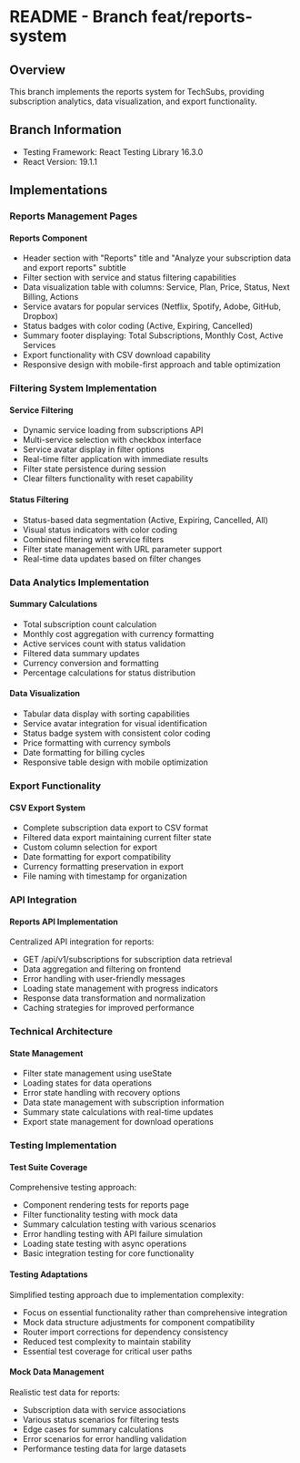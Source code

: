 # README - Branch feat/reports-system

## Overview

This branch implements the reports system for TechSubs, providing subscription analytics, data visualization, and export functionality.

## Branch Information

- Testing Framework: React Testing Library 16.3.0
- React Version: 19.1.1

## Implementations

### Reports Management Pages

#### Reports Component

- Header section with "Reports" title and "Analyze your subscription data and export reports" subtitle
- Filter section with service and status filtering capabilities
- Data visualization table with columns: Service, Plan, Price, Status, Next Billing, Actions
- Service avatars for popular services (Netflix, Spotify, Adobe, GitHub, Dropbox)
- Status badges with color coding (Active, Expiring, Cancelled)
- Summary footer displaying: Total Subscriptions, Monthly Cost, Active Services
- Export functionality with CSV download capability
- Responsive design with mobile-first approach and table optimization

### Filtering System Implementation

#### Service Filtering

- Dynamic service loading from subscriptions API
- Multi-service selection with checkbox interface
- Service avatar display in filter options
- Real-time filter application with immediate results
- Filter state persistence during session
- Clear filters functionality with reset capability

#### Status Filtering

- Status-based data segmentation (Active, Expiring, Cancelled, All)
- Visual status indicators with color coding
- Combined filtering with service filters
- Filter state management with URL parameter support
- Real-time data updates based on filter changes

### Data Analytics Implementation

#### Summary Calculations

- Total subscription count calculation
- Monthly cost aggregation with currency formatting
- Active services count with status validation
- Filtered data summary updates
- Currency conversion and formatting
- Percentage calculations for status distribution

#### Data Visualization

- Tabular data display with sorting capabilities
- Service avatar integration for visual identification
- Status badge system with consistent color coding
- Price formatting with currency symbols
- Date formatting for billing cycles
- Responsive table design with mobile optimization

### Export Functionality

#### CSV Export System

- Complete subscription data export to CSV format
- Filtered data export maintaining current filter state
- Custom column selection for export
- Date formatting for export compatibility
- Currency formatting preservation in export
- File naming with timestamp for organization

### API Integration

#### Reports API Implementation
Centralized API integration for reports:
- GET /api/v1/subscriptions for subscription data retrieval
- Data aggregation and filtering on frontend
- Error handling with user-friendly messages
- Loading state management with progress indicators
- Response data transformation and normalization
- Caching strategies for improved performance

### Technical Architecture

#### State Management

- Filter state management using useState
- Loading states for data operations
- Error state handling with recovery options
- Data state management with subscription information
- Summary state calculations with real-time updates
- Export state management for download operations

### Testing Implementation

#### Test Suite Coverage
Comprehensive testing approach:
- Component rendering tests for reports page
- Filter functionality testing with mock data
- Summary calculation testing with various scenarios
- Error handling testing with API failure simulation
- Loading state testing with async operations
- Basic integration testing for core functionality

#### Testing Adaptations
Simplified testing approach due to implementation complexity:
- Focus on essential functionality rather than comprehensive integration
- Mock data structure adjustments for component compatibility
- Router import corrections for dependency consistency
- Reduced test complexity to maintain stability
- Essential test coverage for critical user paths

#### Mock Data Management
Realistic test data for reports:
- Subscription data with service associations
- Various status scenarios for filtering tests
- Edge cases for summary calculations
- Error scenarios for error handling validation
- Performance testing data for large datasets